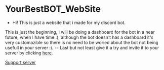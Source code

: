 # YourBestBOT_WebSite
 - Hi! This is just a website that i made for my discord bot.

This is just the beginning, I will be doing a dashboard for the bot in a near future, when I have time :), although the bot doesn't has a dashboard it's very customazible so there is no need to be woried about the bot not being usefull in your server :).
 -- Last but not least give it a try and invite it to your server by clicking [here](https://discord.com/api/oauth2/authorize?client_id=747412110782234654&permissions=8&scope=bot).
 
[Support server](https://discord.gg/BSfXFmB)
